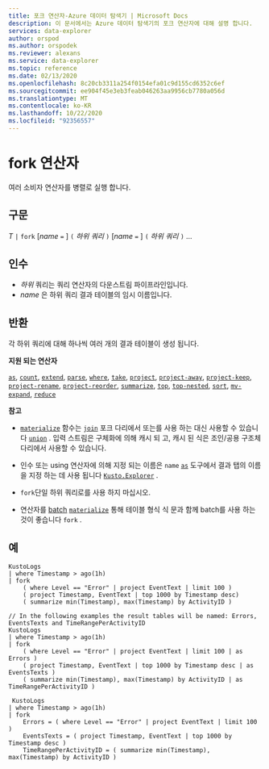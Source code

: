 ```yaml
---
title: 포크 연산자-Azure 데이터 탐색기 | Microsoft Docs
description: 이 문서에서는 Azure 데이터 탐색기의 포크 연산자에 대해 설명 합니다.
services: data-explorer
author: orspod
ms.author: orspodek
ms.reviewer: alexans
ms.service: data-explorer
ms.topic: reference
ms.date: 02/13/2020
ms.openlocfilehash: 8c20cb3311a254f0154efa01c9d155cd6352c6ef
ms.sourcegitcommit: ee904f45e3eb3feab046263aa9956cb7780a056d
ms.translationtype: MT
ms.contentlocale: ko-KR
ms.lasthandoff: 10/22/2020
ms.locfileid: "92356557"
---
```

# <a name="fork-operator"></a>fork 연산자

여러 소비자 연산자를 병렬로 실행 합니다.

## <a name="syntax"></a>구문

*T* `|` `fork` [*name* `=` ] `(` *하위 쿼리* `)` [*name* `=` ] `(` *하위 쿼리* `)` ...

## <a name="arguments"></a>인수

* *하위* 쿼리는 쿼리 연산자의 다운스트림 파이프라인입니다.
* *name* 은 하위 쿼리 결과 테이블의 임시 이름입니다.

## <a name="returns"></a>반환

각 하위 쿼리에 대해 하나씩 여러 개의 결과 테이블이 생성 됩니다.

**지원 되는 연산자**

[`as`](asoperator.md), [`count`](countoperator.md), [`extend`](extendoperator.md), [`parse`](parseoperator.md), [`where`](whereoperator.md), [`take`](takeoperator.md), [`project`](projectoperator.md), [`project-away`](projectawayoperator.md), [`project-keep`](project-keep-operator.md), [`project-rename`](projectrenameoperator.md), [`project-reorder`](projectreorderoperator.md), [`summarize`](summarizeoperator.md), [`top`](topoperator.md), [`top-nested`](topnestedoperator.md), [`sort`](sortoperator.md), [`mv-expand`](mvexpandoperator.md), [`reduce`](reduceoperator.md)

**참고**

* [`materialize`](materializefunction.md) 함수는 [`join`](joinoperator.md) 포크 다리에서 또는를 사용 하는 대신 사용할 수 있습니다 [`union`](unionoperator.md) .
입력 스트림은 구체화에 의해 캐시 되 고, 캐시 된 식은 조인/공용 구조체 다리에서 사용할 수 있습니다.

* 인수 또는 using 연산자에 의해 지정 되는 이름은 `name` [`as`](asoperator.md) 도구에서 결과 탭의 이름을 지정 하는 데 사용 됩니다 [`Kusto.Explorer`](../tools/kusto-explorer.md) .

* `fork`단일 하위 쿼리로를 사용 하지 마십시오.

* 연산자를 [batch](batches.md) [`materialize`](materializefunction.md) 통해 테이블 형식 식 문과 함께 batch를 사용 하는 것이 좋습니다 `fork` .

## <a name="examples"></a>예

```kusto
KustoLogs
| where Timestamp > ago(1h)
| fork
    ( where Level == "Error" | project EventText | limit 100 )
    ( project Timestamp, EventText | top 1000 by Timestamp desc)
    ( summarize min(Timestamp), max(Timestamp) by ActivityID )
 
// In the following examples the result tables will be named: Errors, EventsTexts and TimeRangePerActivityID
KustoLogs
| where Timestamp > ago(1h)
| fork
    ( where Level == "Error" | project EventText | limit 100 | as Errors )
    ( project Timestamp, EventText | top 1000 by Timestamp desc | as EventsTexts )
    ( summarize min(Timestamp), max(Timestamp) by ActivityID | as TimeRangePerActivityID )
    
 KustoLogs
| where Timestamp > ago(1h)
| fork
    Errors = ( where Level == "Error" | project EventText | limit 100 )
    EventsTexts = ( project Timestamp, EventText | top 1000 by Timestamp desc )
    TimeRangePerActivityID = ( summarize min(Timestamp), max(Timestamp) by ActivityID )
```